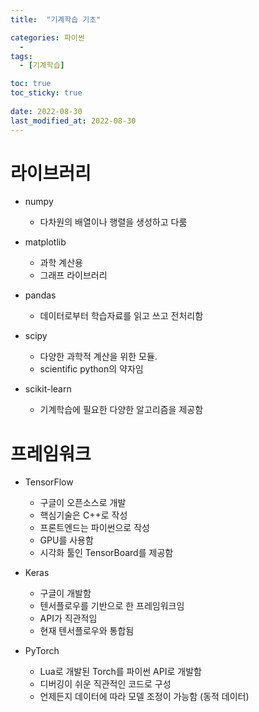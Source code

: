 ```yaml
---
title:  "기계학습 기초"

categories: 파이썬
  - 
tags:
  - [기계학습]

toc: true
toc_sticky: true
 
date: 2022-08-30
last_modified_at: 2022-08-30
---
```


<h1>라이브러리</h1>

- numpy
  - 다차원의 배열이나 행렬을 생성하고 다룸

- matplotlib
  - 과학 계산용
  - 그래프 라이브러리

- pandas
  - 데이터로부터 학습자료를 읽고 쓰고 전처리함

- scipy
  - 다양한 과학적 계산을 위한 모듈.
  - scientific python의 약자임

- scikit-learn
  - 기계학습에 필요한 다양한 알고리즘을 제공함

<h1>프레임워크</h1>

- TensorFlow
  - 구글이 오픈소스로 개발
  - 핵심기술은 C++로 작성
  - 프론트엔드는 파이썬으로 작성
  - GPU를 사용함
  - 시각화 툴인 TensorBoard를 제공함

- Keras
  - 구글이 개발함
  - 텐서플로우를 기반으로 한 프레임워크임
  - API가 직관적임
  - 현재 텐서플로우와 통합됨

- PyTorch
  - Lua로 개발된 Torch를 파이썬 API로 개발함
  - 디버깅이 쉬운 직관적인 코드로 구성
  - 언제든지 데이터에 따라 모델 조정이 가능함 (동적 데이터)